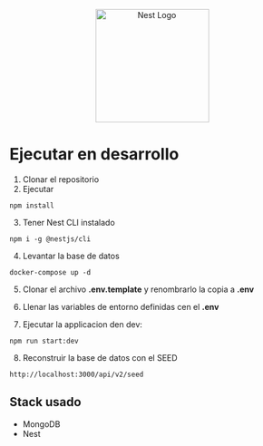 <p align="center">
  <a href="http://nestjs.com/" target="blank"><img src="https://nestjs.com/img/logo-small.svg" width="200" alt="Nest Logo" /></a>
</p>

# Ejecutar en desarrollo

1. Clonar el repositorio
2. Ejecutar

```
npm install
```

3. Tener Nest CLI instalado

```
npm i -g @nestjs/cli
```

4. Levantar la base de datos

```
docker-compose up -d
```

5. Clonar el archivo __.env.template__ y renombrarlo la copia a __.env__

6. Llenar las variables de entorno definidas cen el  __.env__

7. Ejecutar la applicacion den dev:

```
npm run start:dev
```

8. Reconstruir la base de datos con el SEED

```
http://localhost:3000/api/v2/seed
```

## Stack usado

* MongoDB
* Nest

